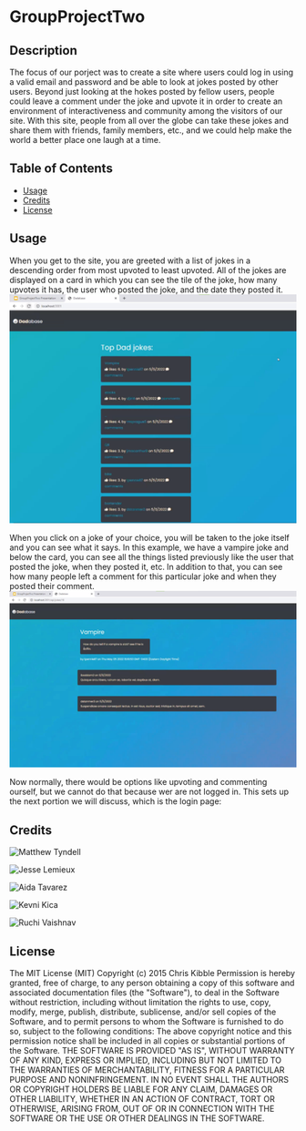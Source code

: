 # GroupProjectTwo

## Description

The focus of our porject was to create a site where users could log in using a valid email and password and be able to look at jokes posted by other users. Beyond just looking at the hokes posted by fellow users, people could leave a comment under the joke and upvote it in order to create an environment of interactiveness and community among the visitors of our site. With this site, people from all over the globe can take these jokes and share them with friends, family members, etc., and we could help make the world a better place one laugh at a time.

## Table of Contents 

- [Usage](#usage)
- [Credits](#credits)
- [License](#license)


## Usage

When you get to the site, you are greeted with a list of jokes in a descending order from most upvoted to least upvoted. All of the jokes are displayed on a card in which you can see the tile of the joke, how many upvotes it has, the user who posted the joke, and the date they posted it. 
![Homepage](./assets/imgs/Homepage%20Screenshot.png)


When you click on a joke of your choice, you will be taken to the joke itself and you can see what it says. In this example, we have a vampire joke and below the card, you can see all the things listed previously like the user that posted the joke, when they posted it, etc. In addition to that, you can see how many people left a comment for this particular joke and when they posted their comment. 
![Individual Joke](./assets/imgs/Individual%20Joke%20Screenshot.png)


Now normally, there would be options like upvoting and commenting ourself, but we cannot do that because wer are not logged in. This sets up the next portion we will discuss, which is the login page:











## Credits

![Matthew Tyndell](https://github.com/MatthewT12)

![Jesse Lemieux](https://github.com/Jesse-Lemieux)

![Aida Tavarez](https://github.com/aidyel)

![Kevni Kica](https://github.com/KevniKica)

![Ruchi Vaishnav](https://github.com/ruchivaishnav27)


## License

The MIT License (MIT)
Copyright (c) 2015 Chris Kibble
Permission is hereby granted, free of charge, to any person obtaining a copy of this software and associated documentation files (the "Software"), to deal in the Software without restriction, including without limitation the rights to use, copy, modify, merge, publish, distribute, sublicense, and/or sell copies of the Software, and to permit persons to whom the Software is furnished to do so, subject to the following conditions:
The above copyright notice and this permission notice shall be included in all copies or substantial portions of the Software.
THE SOFTWARE IS PROVIDED "AS IS", WITHOUT WARRANTY OF ANY KIND, EXPRESS OR IMPLIED, INCLUDING BUT NOT LIMITED TO THE WARRANTIES OF MERCHANTABILITY, FITNESS FOR A PARTICULAR PURPOSE AND NONINFRINGEMENT. IN NO EVENT SHALL THE AUTHORS OR COPYRIGHT HOLDERS BE LIABLE FOR ANY CLAIM, DAMAGES OR OTHER LIABILITY, WHETHER IN AN ACTION OF CONTRACT, TORT OR OTHERWISE, ARISING FROM, OUT OF OR IN CONNECTION WITH THE SOFTWARE OR THE USE OR OTHER DEALINGS IN THE SOFTWARE.